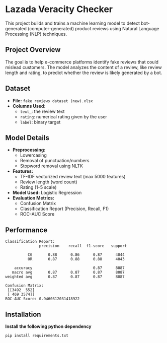 # Lazada Veracity Checker
This project builds and trains a machine learning model to detect bot-generated (computer-generated) product reviews using Natural Language Processing (NLP) techniques.
## Project Overview
The goal is to help e-commerce platforms identify fake reviews that could mislead customers. The model analyzes the content of a review, like review length and rating, to predict whether the review is likely generated by a bot.
## Dataset
- **File:** `fake reviews dataset (new).xlsx`
- **Columns Used:**
  - `text_`: the review text
  - `rating`: numerical rating given by the user
  - `label`: binary target 
## Model Details
- **Preprocessing:**
  - Lowercasing
  - Removal of punctuation/numbers
  - Stopword removal using NLTK
- **Features:**
  - TF-IDF vectorized review text (max 5000 features)
  - Review length (word count)
  - Rating (1–5 scale)
- **Model Used:** Logistic Regression
- **Evaluation Metrics:**
  - Confusion Matrix
  - Classification Report (Precision, Recall, F1)
  - ROC-AUC Score
## Performance
```
Classification Report:
               precision    recall  f1-score   support

          CG       0.88      0.86      0.87      4044
          OR       0.87      0.88      0.88      4043

    accuracy                           0.87      8087
   macro avg       0.87      0.87      0.87      8087
weighted avg       0.87      0.87      0.87      8087

Confusion Matrix:
 [[3492  552]
 [ 469 3574]]
ROC-AUC Score: 0.9460312031418922
```
## Installation
**Install the following python dependency**

```python
pip install requirements.txt
```
